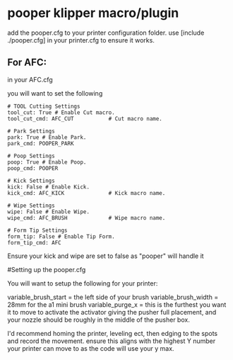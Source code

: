# pooper klipper macro/plugin

add the pooper.cfg to your printer configuration folder. 
use [include ./pooper.cfg] in your printer.cfg to ensure it works.


## For AFC:
in your AFC.cfg

you will want to set the following 

```
# TOOL Cutting Settings
tool_cut: True # Enable Cut macro.
tool_cut_cmd: AFC_CUT           # Cut macro name.

# Park Settings
park: True # Enable Park.
park_cmd: POOPER_PARK

# Poop Settings
poop: True # Enable Poop.
poop_cmd: POOPER

# Kick Settings
kick: False # Enable Kick.
kick_cmd: AFC_KICK              # Kick macro name.

# Wipe Settings
wipe: False # Enable Wipe.
wipe_cmd: AFC_BRUSH             # Wipe macro name.

# Form Tip Settings
form_tip: False # Enable Tip Form.
form_tip_cmd: AFC 
```

Ensure your kick and wipe are set to false as "pooper" will handle it

#Setting up the pooper.cfg

You will want to setup the following for your printer:

variable_brush_start = the left side of your brush
variable_brush_width = 28mm for the a1 mini brush
variable_purge_x = this is the furthest you want it to move to activate the activator giving the pusher full placement, and your nozzle should be roughly in the middle of the pusher box.

I'd recommend homing the printer, leveling ect, then edging to the spots and record the movement. ensure this aligns with the highest Y number your printer can move to as the code will use your y max.

